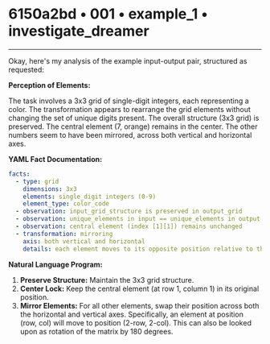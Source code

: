 # 6150a2bd • 001 • example_1 • investigate_dreamer

---
Okay, here's my analysis of the example input-output pair, structured as requested:

**Perception of Elements:**

The task involves a 3x3 grid of single-digit integers, each representing a color. The transformation appears to rearrange the grid elements without changing the set of unique digits present. The overall structure (3x3 grid) is preserved. The central element (7, orange) remains in the center. The other numbers seem to have been mirrored, across both vertical and horizontal axes.

**YAML Fact Documentation:**



```yaml
facts:
  - type: grid
    dimensions: 3x3
    elements: single_digit integers (0-9)
    element_type: color_code
  - observation: input_grid_structure is preserved in output_grid
  - observation: unique_elements in input == unique_elements in output
  - observation: central element (index [1][1]) remains unchanged
  - transformation: mirroring
    axis: both vertical and horizontal
    details: each element moves to its opposite position relative to the center
```



**Natural Language Program:**

1.  **Preserve Structure:** Maintain the 3x3 grid structure.
2.  **Center Lock:** Keep the central element (at row 1, column 1) in its original position.
3.  **Mirror Elements:** For all other elements, swap their position across both the horizontal and vertical axes. Specifically, an element at position (row, col) will move to position (2-row, 2-col). This can also be looked upon as rotation of the matrix by 180 degrees.


